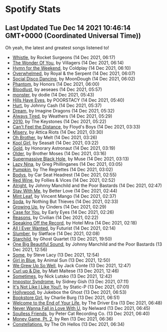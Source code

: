 
# Spotify Stats
## Last Updated Tue Dec 14 2021 10:46:14 GMT+0000 (Coordinated Universal Time))

Oh yeah, the latest and greatest songs listened to!

- [Whistle](https://www.last.fm/music/Rocket+Surgeons/_/Whistle), by Rocket Surgeons (14 Dec 2021, 06:17)
- [The Wonder Of You](https://www.last.fm/music/Villagers/_/The+Wonder+Of+You), by Villagers (14 Dec 2021, 06:14)
- [Hymn for the Weekend](https://www.last.fm/music/Coldplay/_/Hymn+for+the+Weekend), by Coldplay (14 Dec 2021, 06:10)
- [Overwhelmed](https://www.last.fm/music/Royal+&+the+Serpent/_/Overwhelmed), by Royal & the Serpent (14 Dec 2021, 06:07)
- [Social Disco Dancing](https://www.last.fm/music/MoonDough/_/Social+Disco+Dancing), by MoonDough (14 Dec 2021, 06:02)
- [Phantom](https://www.last.fm/music/Honors/_/Phantom), by Honors (14 Dec 2021, 06:00)
- [Bloodlust](https://www.last.fm/music/aeseaes/_/Bloodlust), by aeseaes (14 Dec 2021, 05:57)
- [monster](https://www.last.fm/music/dodie/_/monster), by dodie (14 Dec 2021, 05:43)
- [Hills Have Eyes](https://www.last.fm/music/POORSTACY/_/Hills+Have+Eyes), by POORSTACY (14 Dec 2021, 05:40)
- [Hurt](https://www.last.fm/music/Johnny+Cash/_/Hurt), by Johnny Cash (14 Dec 2021, 05:37)
- [Dream](https://www.last.fm/music/Imagine+Dragons/_/Dream), by Imagine Dragons (14 Dec 2021, 05:32)
- [Always Tired](https://www.last.fm/music/Weathers/_/Always+Tired), by Weathers (14 Dec 2021, 05:29)
- [2010](https://www.last.fm/music/The+Keystones/_/2010), by The Keystones (14 Dec 2021, 05:22)
- [Can't Feel the Distance](https://www.last.fm/music/Floyd%27s+Boys/_/Can%27t+Feel+the+Distance), by Floyd's Boys (14 Dec 2021, 03:33)
- [Misery](https://www.last.fm/music/Attica+Riots/_/Misery), by Attica Riots (14 Dec 2021, 03:30)
- [Oh Brother](https://www.last.fm/music/Melt/_/Oh+Brother), by Melt (14 Dec 2021, 03:26)
- [Kool Girl](https://www.last.fm/music/Seasalt/_/Kool+Girl), by Seasalt (14 Dec 2021, 03:22)
- [Gold](https://www.last.fm/music/Honorary+Astronaut/_/Gold), by Honorary Astronaut (14 Dec 2021, 03:19)
- [Older](https://www.last.fm/music/Brother+Moses/_/Older), by Brother Moses (14 Dec 2021, 03:16)
- [Supermassive Black Hole](https://www.last.fm/music/Muse/_/Supermassive+Black+Hole), by Muse (14 Dec 2021, 03:13)
- [Lazy Nina](https://www.last.fm/music/Greg+Phillinganes/_/Lazy+Nina), by Greg Phillinganes (14 Dec 2021, 03:05)
- [Pumpkin](https://www.last.fm/music/The+Regrettes/_/Pumpkin), by The Regrettes (14 Dec 2021, 03:02)
- [Bodys](https://www.last.fm/music/Car+Seat+Headrest/_/Bodys), by Car Seat Headrest (14 Dec 2021, 02:55)
- [Red Wine](https://www.last.fm/music/Follies+&+Vices/_/Red+Wine), by Follies & Vices (14 Dec 2021, 02:52)
- [Alright](https://www.last.fm/music/Johnny+Manchild+and+the+Poor+Bastards/_/Alright), by Johnny Manchild and the Poor Bastards (14 Dec 2021, 02:47)
- [Stay With Me](https://www.last.fm/music/Better+Love/_/Stay+With+Me), by Better Love (14 Dec 2021, 02:44)
- [Mint Leaf](https://www.last.fm/music/Vincent+Mango/_/Mint+Leaf), by Vincent Mango (14 Dec 2021, 02:37)
- [Soda](https://www.last.fm/music/Nothing+But+Thieves/_/Soda), by Nothing But Thieves (14 Dec 2021, 02:33)
- [Growing Up](https://www.last.fm/music/Cinders/_/Growing+Up), by Cinders (14 Dec 2021, 02:29)
- [Case for You](https://www.last.fm/music/Early+Eyes/_/Case+for+You), by Early Eyes (14 Dec 2021, 02:26)
- [Reasons](https://www.last.fm/music/Civilian/_/Reasons), by Civilian (14 Dec 2021, 02:22)
- [Speaking Off the Record](https://www.last.fm/music/Hotel+Mira/_/Speaking+Off+the+Record), by Hotel Mira (14 Dec 2021, 02:18)
- [All I Ever Wanted](https://www.last.fm/music/Futurist/_/All+I+Ever+Wanted), by Futurist (14 Dec 2021, 02:14)
- [Slumber](https://www.last.fm/music/Sl%C3%B8tface/_/Slumber), by Sløtface (14 Dec 2021, 02:08)
- [Starchild](https://www.last.fm/music/Ghost+Quartet/_/Starchild), by Ghost Quartet (13 Dec 2021, 19:50)
- [One Big Beautiful Sound](https://www.last.fm/music/Johnny+Manchild+and+the+Poor+Bastards/_/One+Big+Beautiful+Sound), by Johnny Manchild and the Poor Bastards (13 Dec 2021, 12:56)
- [Some](https://www.last.fm/music/Steve+Lacy/_/Some), by Steve Lacy (13 Dec 2021, 12:54)
- [Girl in Blue](https://www.last.fm/music/Animal+Sun/_/Girl+in+Blue), by Animal Sun (13 Dec 2021, 12:50)
- [We Grew Up So Well](https://www.last.fm/music/Jack+Conte/_/We+Grew+Up+So+Well), by Jack Conte (13 Dec 2021, 12:47)
- [Curl up & Die](https://www.last.fm/music/Matt+Maltese/_/Curl+up+&+Die), by Matt Maltese (13 Dec 2021, 12:46)
- [Sometimes](https://www.last.fm/music/Nick+Lutsko/_/Sometimes), by Nick Lutsko (13 Dec 2021, 12:42)
- [Impostor Syndrome](https://www.last.fm/music/Sidney+Gish/_/Impostor+Syndrome), by Sidney Gish (13 Dec 2021, 07:11)
- [It's Not Like I Like You!!](https://www.last.fm/music/Static-P/_/It%27s+Not+Like+I+Like+You!!), by Static-P (13 Dec 2021, 07:01)
- [Hollywood](https://www.last.fm/music/Jukebox+the+Ghost/_/Hollywood), by Jukebox the Ghost (13 Dec 2021, 06:53)
- [Bookstore Girl](https://www.last.fm/music/Charlie+Burg/_/Bookstore+Girl), by Charlie Burg (13 Dec 2021, 06:51)
- [Welcome to the End of Your Life](https://www.last.fm/music/The+Driver+Era/_/Welcome+to+the+End+of+Your+Life), by The Driver Era (13 Dec 2021, 06:48)
- [Never Wanna Fall in Love With U](https://www.last.fm/music/Nelward/_/Never+Wanna+Fall+in+Love+With+U), by Nelward (13 Dec 2021, 06:45)
- [Soulless Friends](https://www.last.fm/music/Peter+Cat+Recording+Co./_/Soulless+Friends), by Peter Cat Recording Co. (13 Dec 2021, 06:40)
- [Money Game, Pt. 2](https://www.last.fm/music/Ren/_/Money+Game,+Pt.+2), by Ren (13 Dec 2021, 06:36)
- [Constellations](https://www.last.fm/music/The+Oh+Hellos/_/Constellations), by The Oh Hellos (13 Dec 2021, 06:34)
